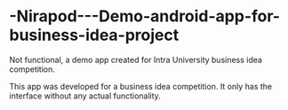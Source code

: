 # -Nirapod---Demo-android-app-for-business-idea-project
Not functional, a demo app created for Intra University business idea competition. 

This app was developed for a business idea competition. 
It only has the interface without any actual functionality.  
